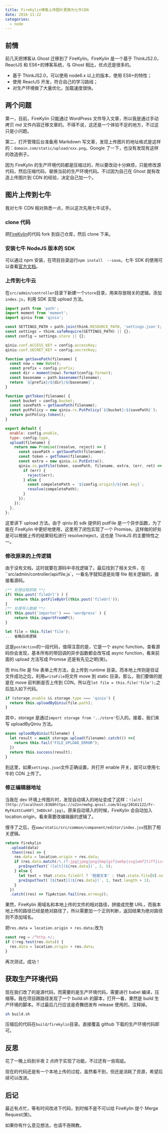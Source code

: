 ```yaml
---
title: FireKylin博客上传图片更换为七牛CDN
date: 2016-11-22
categories:
  - node
---
```


## 前情

前几天把博客从 Ghost 迁移到了 FireKylin。FireKylin 是一个基于 ThinkJS2.0，ReactJS 和 ES6+的博客系统，与 Ghost 相比，优点还是很多的。

- 基于 ThinkJS2.0，可以使用 node6.x 以上的版本，使用 ES6+的特性；
- 使用 ReactJS 开发，符合自己的学习路线；
- 对生产环境做了大量优化，加载速度很快。

<!--more-->

## 两个问题

第一，目前，FireKylin 只能通过 WordPress 文件导入文章，所以我是通过手动拷贝 md 文件内容迁移文章的。不得不说，这还是一个体验不足的地方，不过这只是小问题。

第二，打开管理后台准备用 Markdown 写文章，发现上传图片的地址格式是这样的：`domain.com/static/upload/xxx.png`。Google 了一下，也没有发现有这样的改造例子。

因为 FireKylin 的生产环境代码都是压缩过的，所以要改动十分麻烦，只能修改源代码，然后压缩代码，替换当前的生产环境代码。不过因为自己在 Ghost 就有改造上传图片到 CDN 的经验，决定自己加一个。

## 图片上传到七牛

我对七牛 CDN 相对熟悉一点，所以这次先用七牛试手。

### clone 代码

把[FireKylin](https://github.com/75team/firekylin)的代码 fork 到自己仓库，然后 clone 下来。

### 安装七牛 NodeJS 版本的 SDK

可以通过 npm 安装，在项目目录运行`npm install  --save`。七牛 SDK 的使用可以查看[官方文档](http://o9gnz92z5.bkt.clouddn.com/code/v6/sdk/nodejs.html)。

### 上传到七牛云

在`src/admin/controller`目录下新建一个`store`目录，用来存放相关的逻辑。添加`index.js`，利用 SDK 实现 upload 方法。

```js
import path from 'path';
import moment from 'moment';
import qiniu from 'qiniu';

const SETTINGS_PATH = path.join(think.RESOURCE_PATH, 'settings.json'); // 利用www/settings.json获取配置
const settings = think.safeRequire(SETTINGS_PATH) || {};
const config = settings.store || {};

qiniu.conf.ACCESS_KEY = config.accessKey;
qiniu.conf.SECRET_KEY = config.secretKey;

function getSavePath(filename) {
  const now = new Date();
  const prefix = config.prefix;
  const dir = moment(now).format(config.format);
  const basename = path.basename(filename);
  return `${prefix}/${dir}/${basename}`;
}

function getToken(filename) {
  const bucket = config.bucket;
  const savePath = getSavePath(filename);
  const putPolicy = new qiniu.rs.PutPolicy(`${bucket}:${savePath}`);
  return putPolicy.token();
}

export default {
  enable: config.enable,
  type: config.type,
  upload(filename) {
    return new Promise((resolve, reject) => {
      const savePath = getSavePath(filename);
      const token = getToken(filename);
      const extra = new qiniu.io.PutExtra();
      qiniu.io.putFile(token, savePath, filename, extra, (err, ret) => {
        if (err) {
          reject(err);
        } else {
          const compeletePath = `${config.origin}/${ret.key}`;
          resolve(compeletePath);
        }
      });
    });
  },
};
```

这里讲下 upload 方法。由于 qiniu 的 sdk 提供的 putFile 是一个异步函数，为了能在 FireKylin 中更好地使用，这里用了闭包实现了一个 Promise。这样做的好处是可以根据上传的结果轻松进行 resolve/reject，这也是 ThinkJS 的主要特性之一。

### 修改原来的上传逻辑

由于没有文档，这时就要在源码中寻找逻辑了。最后找到了相关文件，在``src/admin/controller/api/file.js`，一看名字就知道是处理 file 相关逻辑的，直接看源码。

```js
/** 处理远程抓取 **/
if( this.post('fileUrl') ) {
    return this.getFileByUrl(this.post('fileUrl'));
}
/** 处理导入数据 **/
if( this.post('importor') === 'wordpress' ) {
    return this.importFromWP();
}

let file = this.file('file');
... 省略后续逻辑
```

这是`postAction`的一段代码，值得注意的是，它是一个 async function，查看源码你会发现，基本所有的带回调的异步函数都会改写成 async function，看来前面的 upload 方法写成 Promise 还是有先见之明(笑)。

而 this.file 是 file 表单上传方法，会上传到 runtime 目录。而本地上传则是验证文件成功之后，利用`writeFile`将文件 move 到 static 目录。那么，我们要做的就是在 move 前判断是否上传到 CDN，所以在`let file = this.file('file');`之后加入如下代码。

```js
if (storage.enable && storage.type === 'qiniu') {
  return this.uploadByQiniu(file.path);
}
```

其中，storage 是通过`import storage from '../store'`引入的。接着，我们来写 uploadByQiniu 方法。

```js
async uploadByQiniu(filename) {
  let result = await storage.upload(filename).catch(() =>{
    return this.fail("FILE_UPLOAD_ERROR");
  })
  return this.success(result);
}
```

到这里，如果`settings.json`文件正确设置，并打开 enable 开关，就可以使用七牛的 CDN 上传了。

### 修正编辑器地址

当我在 dev 环境上传图片时，发现自动填入的地址变成了这样：`![alt](http://localhost:8360https://o2znrmehg.qnssl.com/blog/20161122/Fr-MyF6zXtCuH9Fl_5HDDckF.jpg)`。原来自动填入的时候，FireKylin 会自动加入 location.origin，看来需要改编辑器的逻辑了。

搜寻了之后，在`www/static/src/common/component/editor/index.jsx`找到了相关逻辑。

```js
return firekylin
  .upload(data)
  .then((res) => {
    res.data = location.origin + res.data;
    if (res.data.match(/\.(?:jpg|jpeg|png|bmp|gif|webp|svg|wmf|tiff|ico)$/i)) {
      preInputText(`![alt](${res.data})`, 2, 5);
    } else {
      let text = that.state.fileUrl ? '链接文本' : that.state.file[0].name;
      preInputText(`[${text}](${res.data})`, 1, text.length + 1);
    }
  })
  .catch((res) => TipAction.fail(res.errmsg));
```

果然，FireKylin 用域名和本地上传的文件的相对路径，拼接成完整 URL，而我本地上传的路径已经是绝对路径了，所以需要加一个正则判断，返回结果为绝对路径则不添加域名。

把`res.data = location.origin + res.data;`改为

```js
const reg = /^http.+/;
if (!reg.test(res.data)) {
  res.data = location.origin + res.data;
}
```

再次测试，成功！

## 获取生产环境代码

现在我们改了的是源代码，而需要的是生产环境代码，需要进行 babel 编译，压缩等。我在项目跟路径发现了一个 build.sh 的脚本，打开一看，果然是 build 生产环境的脚本。不过最后几行应该是奇舞团发布 release 使用的，注释掉。

```bash
sh build.sh
```

压缩后的代码在`build/firekylin`目录。直接覆盖 github 下载的生产环境代码即可。

## 反思

花了一晚上码到半夜 2 点终于实现了功能，不过还有一些瑕疵。

现在的代码还是有一个本地上传的过程，虽然看不到，但还是消耗了资源，希望后续可以改进。

## 后记

最近有点忙，等有时间改进下代码，到时候不是不可以给 FireKylin 提个 Merge Request(笑)。

如果你有什么意见想法，也请不吝赐教。
